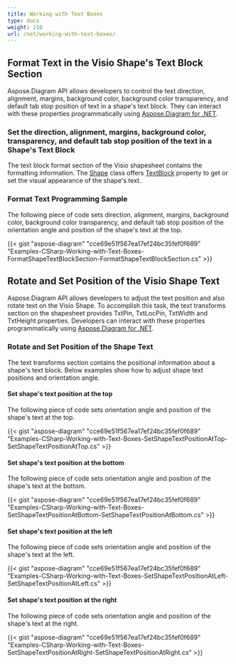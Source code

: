 ```yaml
---
title: Working with Text Boxes
type: docs
weight: 210
url: /net/working-with-text-boxes/
---
```


## **Format Text in the Visio Shape's Text Block Section**
Aspose.Diagram API allows developers to control the text direction, alignment, margins, background color, background color transparency, and default tab stop position of text in a shape's text block. They can interact with these properties programmatically using [Aspose.Diagram for .NET](http://www.aspose.com/.net/diagram-component.aspx).
### **Set the direction, alignment, margins, background color, transparency, and default tab stop position of the text in a Shape's Text Block**
The text block format section of the Visio shapesheet contains the formatting information. The [Shape](http://www.aspose.com/api/net/diagram/aspose.diagram/shape) class offers [TextBlock](http://www.aspose.com/api/net/diagram/aspose.diagram/textblock) property to get or set the visual appearance of the shape's text.
### **Format Text Programming Sample**
The following piece of code sets direction, alignment, margins, background color, background color transparency, and default tab stop position of the orientation angle and position of the shape's text at the top.

{{< gist "aspose-diagram" "cce69e51f567ea17ef24bc35fef0f689" "Examples-CSharp-Working-with-Text-Boxes-FormatShapeTextBlockSection-FormatShapeTextBlockSection.cs" >}}
## **Rotate and Set Position of the Visio Shape Text**
Aspose.Diagram API allows developers to adjust the text position and also rotate text on the Visio Shape. To accomplish this task, the text transforms section on the shapesheet provides TxtPin, TxtLocPin, TxtWidth and TxtHeight properties. Developers can interact with these properties programmatically using [Aspose.Diagram for .NET](http://www.aspose.com/.net/diagram-component.aspx).
### **Rotate and Set Position of the Shape Text**
The text transforms section contains the positional information about a shape's text block. Below examples show how to adjust shape text positions and orientation angle.
#### **Set shape's text position at the top**
The following piece of code sets orientation angle and position of the shape's text at the top.

{{< gist "aspose-diagram" "cce69e51f567ea17ef24bc35fef0f689" "Examples-CSharp-Working-with-Text-Boxes-SetShapeTextPositionAtTop-SetShapeTextPositionAtTop.cs" >}}
#### **Set shape's text position at the bottom**
The following piece of code sets orientation angle and position of the shape's text at the bottom.

{{< gist "aspose-diagram" "cce69e51f567ea17ef24bc35fef0f689" "Examples-CSharp-Working-with-Text-Boxes-SetShapeTextPositionAtBottom-SetShapeTextPositionAtBottom.cs" >}}
#### **Set shape's text position at the left**
The following piece of code sets orientation angle and position of the shape's text at the left.

{{< gist "aspose-diagram" "cce69e51f567ea17ef24bc35fef0f689" "Examples-CSharp-Working-with-Text-Boxes-SetShapeTextPositionAtLeft-SetShapeTextPositionAtLeft.cs" >}}
#### **Set shape's text position at the right**
The following piece of code sets orientation angle and position of the shape's text at the right.

{{< gist "aspose-diagram" "cce69e51f567ea17ef24bc35fef0f689" "Examples-CSharp-Working-with-Text-Boxes-SetShapeTextPositionAtRight-SetShapeTextPositionAtRight.cs" >}}
